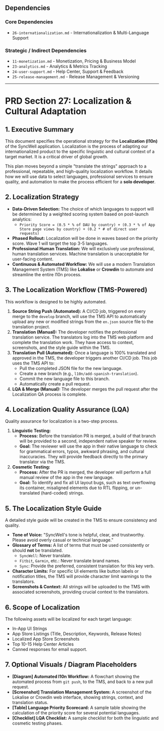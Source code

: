 ## Dependencies

### Core Dependencies
- `26-internationalization.md` - Internationalization & Multi-Language Support

### Strategic / Indirect Dependencies
- `11-monetization.md` - Monetization, Pricing & Business Model
- `23-analytics.md` - Analytics & Metrics Tracking
- `24-user-support.md` - Help Center, Support & Feedback
- `25-release-management.md` - Release Management & Versioning

---

# PRD Section 27: Localization & Cultural Adaptation

## 1. Executive Summary

This document specifies the operational strategy for the **Localization (l10n)** of the SyncWell application. Localization is the process of adapting our internationalized product to the specific linguistic and cultural context of a target market. It is a critical driver of global growth.

This plan moves beyond a simple "translate the strings" approach to a professional, repeatable, and high-quality localization workflow. It details how we will use data to select languages, professional services to ensure quality, and automation to make the process efficient for a **solo developer**.

## 2. Localization Strategy

*   **Data-Driven Selection:** The choice of which languages to support will be determined by a weighted scoring system based on post-launch analytics:
    *   `Priority Score = (0.5 * % of DAU by country) + (0.3 * % of App Store page views by country) + (0.2 * # of direct user requests)`
*   **Phased Rollout:** Localization will be done in waves based on the priority score. Wave 1 will target the top 3-5 languages.
*   **Professional Human Translation:** We will exclusively use professional, human translation services. Machine translation is unacceptable for user-facing content.
*   **Continuous & Automated Workflow:** We will use a modern Translation Management System (TMS) like **Lokalise** or **Crowdin** to automate and streamline the entire l10n process.

## 3. The Localization Workflow (TMS-Powered)

This workflow is designed to be highly automated.

1.  **Source String Push (Automated):** A CI/CD job, triggered on every merge to the `develop` branch, will use the TMS API to automatically upload any new or modified strings from the `en.json` source file to the translation project.
2.  **Translation (Manual):** The developer notifies the professional translation service. The translators log into the TMS web platform and complete the translation work. They have access to context, screenshots, and the style guide within the TMS.
3.  **Translation Pull (Automated):** Once a language is 100% translated and approved in the TMS, the developer triggers another CI/CD job. This job uses the TMS API to:
    *   Pull the completed JSON file for the new language.
    *   Create a new branch (e.g., `l10n/add-spanish-translation`).
    *   Commit the new language file to this branch.
    *   Automatically create a pull request.
4.  **LQA & Merge (Manual):** The developer merges the pull request after the Localization QA process is complete.

## 4. Localization Quality Assurance (LQA)

Quality assurance for localization is a two-step process.

1.  **Linguistic Testing:**
    *   **Process:** Before the translation PR is merged, a build of that branch will be provided to a second, independent native speaker for review.
    *   **Goal:** The reviewer will use the app in their native language to check for grammatical errors, typos, awkward phrasing, and cultural inaccuracies. They will provide feedback directly to the primary translator via the TMS.
2.  **Cosmetic Testing:**
    *   **Process:** After the PR is merged, the developer will perform a full manual review of the app in the new language.
    *   **Goal:** To identify and fix all UI layout bugs, such as text overflowing its container, misaligned elements due to RTL flipping, or un-translated (hard-coded) strings.

## 5. The Localization Style Guide

A detailed style guide will be created in the TMS to ensure consistency and quality.

*   **Tone of Voice:** "SyncWell's tone is helpful, clear, and trustworthy. Please avoid overly casual or technical language."
*   **Glossary of Terms:** A list of terms that must be used consistently or should **not** be translated.
    *   `SyncWell`: Never translate.
    *   `Fitbit`, `Garmin`, etc.: Never translate brand names.
    *   `Sync`: Provide the preferred, consistent translation for this key verb.
*   **Character Limits:** For specific UI elements like button labels or notification titles, the TMS will provide character limit warnings to the translators.
*   **Screenshots & Context:** All strings will be uploaded to the TMS with associated screenshots, providing crucial context to the translators.

## 6. Scope of Localization
The following assets will be localized for each target language:
*   In-App UI Strings
*   App Store Listings (Title, Description, Keywords, Release Notes)
*   Localized App Store Screenshots
*   Top 10-15 Help Center Articles
*   Canned responses for email support.

## 7. Optional Visuals / Diagram Placeholders
*   **[Diagram] Automated l10n Workflow:** A flowchart showing the automated process from `git push`, to the TMS, and back to a new pull request.
*   **[Screenshot] Translation Management System:** A screenshot of the Lokalise or Crowdin web interface, showing strings, context, and translation status.
*   **[Table] Language Priority Scorecard:** A sample table showing the calculation of the priority score for several potential languages.
*   **[Checklist] LQA Checklist:** A sample checklist for both the linguistic and cosmetic testing phases.
